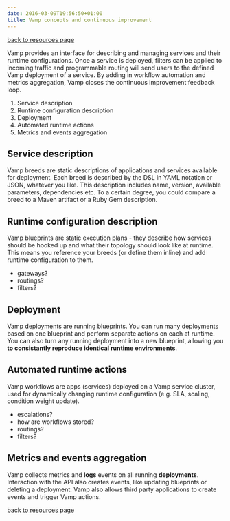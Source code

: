 ```yaml
---
date: 2016-03-09T19:56:50+01:00
title: Vamp concepts and continuous improvement
---
```


[back to resources page](/resources/)

Vamp provides an interface for describing and managing services and their runtime configurations. Once a service is deployed, filters can be applied to incoming traffic and programmable routing will send users to the defined Vamp deployment of a service. By adding in workflow automation and metrics aggregation, Vamp closes the continuous improvement feedback loop.

1. Service description
2. Runtime configuration description
3. Deployment
4. Automated runtime actions
5. Metrics and events aggregation


## Service description

Vamp breeds are static descriptions of applications and services available for deployment. Each breed is described by the DSL in YAML notation or JSON, whatever you like. This description includes name, version, available parameters, dependencies etc. To a certain degree, you could compare a breed to a Maven artifact or a Ruby Gem description.

## Runtime configuration description
Vamp blueprints are static execution plans - they describe how services should be hooked up and what their topology should look like at runtime. This means you reference your breeds (or define them inline) and add runtime configuration to them.

* gateways?
* routings?
* filters?

## Deployment

Vamp deployments are running blueprints. You can run many deployments based on one blueprint and perform separate actions on each at runtime. You can also turn any running deployment into a new blueprint, allowing you __to consistantly reproduce identical runtime environments__. 

## Automated runtime actions

Vamp workflows are apps (services) deployed on a Vamp service cluster, used for dynamically changing runtime configuration (e.g. SLA, scaling, condition weight update).

* escalations?
* how are workflows stored?
* routings?
* filters?

## Metrics and events aggregation

Vamp collects metrics and __logs__ events on all running __deployments__. Interaction with the API also creates events, like updating blueprints or deleting a deployment. Vamp also allows third party applications to create events and trigger Vamp actions.


[back to resources page](/resources/)